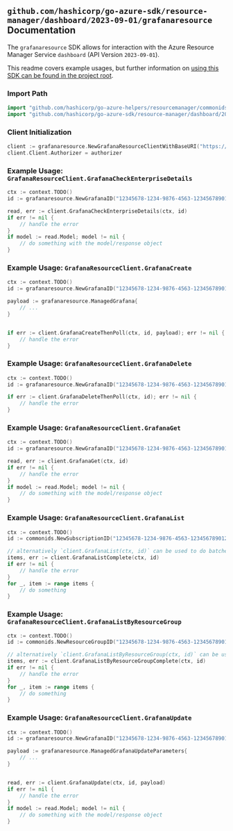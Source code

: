 
## `github.com/hashicorp/go-azure-sdk/resource-manager/dashboard/2023-09-01/grafanaresource` Documentation

The `grafanaresource` SDK allows for interaction with the Azure Resource Manager Service `dashboard` (API Version `2023-09-01`).

This readme covers example usages, but further information on [using this SDK can be found in the project root](https://github.com/hashicorp/go-azure-sdk/tree/main/docs).

### Import Path

```go
import "github.com/hashicorp/go-azure-helpers/resourcemanager/commonids"
import "github.com/hashicorp/go-azure-sdk/resource-manager/dashboard/2023-09-01/grafanaresource"
```


### Client Initialization

```go
client := grafanaresource.NewGrafanaResourceClientWithBaseURI("https://management.azure.com")
client.Client.Authorizer = authorizer
```


### Example Usage: `GrafanaResourceClient.GrafanaCheckEnterpriseDetails`

```go
ctx := context.TODO()
id := grafanaresource.NewGrafanaID("12345678-1234-9876-4563-123456789012", "example-resource-group", "grafanaValue")

read, err := client.GrafanaCheckEnterpriseDetails(ctx, id)
if err != nil {
	// handle the error
}
if model := read.Model; model != nil {
	// do something with the model/response object
}
```


### Example Usage: `GrafanaResourceClient.GrafanaCreate`

```go
ctx := context.TODO()
id := grafanaresource.NewGrafanaID("12345678-1234-9876-4563-123456789012", "example-resource-group", "grafanaValue")

payload := grafanaresource.ManagedGrafana{
	// ...
}


if err := client.GrafanaCreateThenPoll(ctx, id, payload); err != nil {
	// handle the error
}
```


### Example Usage: `GrafanaResourceClient.GrafanaDelete`

```go
ctx := context.TODO()
id := grafanaresource.NewGrafanaID("12345678-1234-9876-4563-123456789012", "example-resource-group", "grafanaValue")

if err := client.GrafanaDeleteThenPoll(ctx, id); err != nil {
	// handle the error
}
```


### Example Usage: `GrafanaResourceClient.GrafanaGet`

```go
ctx := context.TODO()
id := grafanaresource.NewGrafanaID("12345678-1234-9876-4563-123456789012", "example-resource-group", "grafanaValue")

read, err := client.GrafanaGet(ctx, id)
if err != nil {
	// handle the error
}
if model := read.Model; model != nil {
	// do something with the model/response object
}
```


### Example Usage: `GrafanaResourceClient.GrafanaList`

```go
ctx := context.TODO()
id := commonids.NewSubscriptionID("12345678-1234-9876-4563-123456789012")

// alternatively `client.GrafanaList(ctx, id)` can be used to do batched pagination
items, err := client.GrafanaListComplete(ctx, id)
if err != nil {
	// handle the error
}
for _, item := range items {
	// do something
}
```


### Example Usage: `GrafanaResourceClient.GrafanaListByResourceGroup`

```go
ctx := context.TODO()
id := commonids.NewResourceGroupID("12345678-1234-9876-4563-123456789012", "example-resource-group")

// alternatively `client.GrafanaListByResourceGroup(ctx, id)` can be used to do batched pagination
items, err := client.GrafanaListByResourceGroupComplete(ctx, id)
if err != nil {
	// handle the error
}
for _, item := range items {
	// do something
}
```


### Example Usage: `GrafanaResourceClient.GrafanaUpdate`

```go
ctx := context.TODO()
id := grafanaresource.NewGrafanaID("12345678-1234-9876-4563-123456789012", "example-resource-group", "grafanaValue")

payload := grafanaresource.ManagedGrafanaUpdateParameters{
	// ...
}


read, err := client.GrafanaUpdate(ctx, id, payload)
if err != nil {
	// handle the error
}
if model := read.Model; model != nil {
	// do something with the model/response object
}
```
